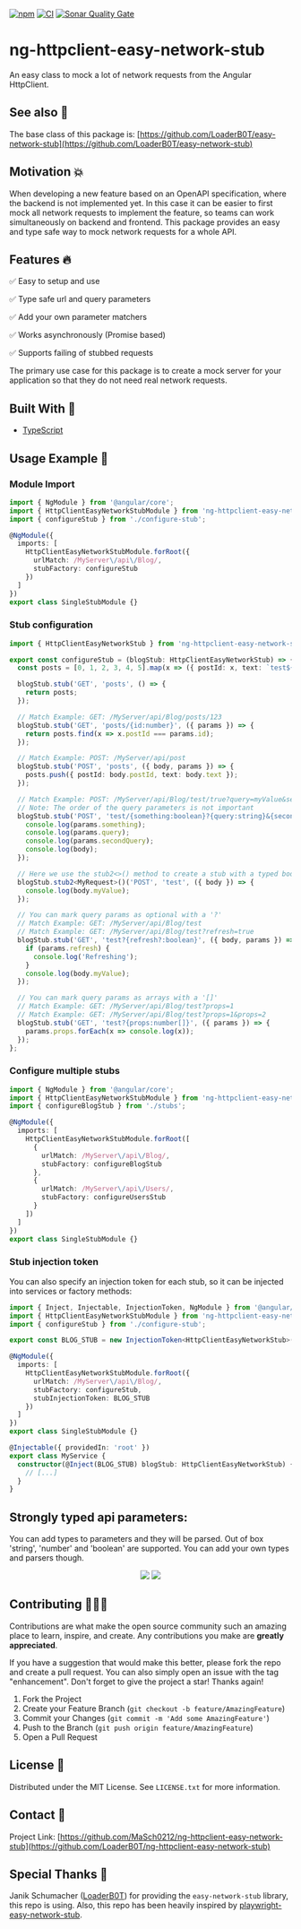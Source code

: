 [![npm](https://img.shields.io/npm/v/ng-httpclient-easy-network-stub?color=%2300d26a&style=for-the-badge)](https://www.npmjs.com/package/playwright-easy-network-stub)
[![CI](https://img.shields.io/github/actions/workflow/status/MaSch0212/ng-httpclient-easy-network-stub/build.yml?branch=main&style=for-the-badge)](https://github.com/LoaderB0T/playwright-easy-network-stub/actions/workflows/build.yml)
[![Sonar Quality Gate](https://img.shields.io/sonar/quality_gate/MaSch0212_ng-httpclient-easy-network-stub?server=https%3A%2F%2Fsonarcloud.io&style=for-the-badge)](https://sonarcloud.io/summary/new_code?id=MaSch0212_ng-httpclient-easy-network-stub)

<!--[![bundle size](https://img.shields.io/bundlephobia/minzip/ng-httpclient-easy-network-stub?color=%23FF006F&label=Bundle%20Size&style=for-the-badge)](https://bundlephobia.com/package/ng-httpclient-easy-network-stub)-->

# ng-httpclient-easy-network-stub

An easy class to mock a lot of network requests from the Angular HttpClient.

## See also 🔬

The base class of this package is:
[https://github.com/LoaderB0T/easy-network-stub](https://github.com/LoaderB0T/easy-network-stub)

## Motivation 💥

When developing a new feature based on an OpenAPI specification, where the backend is not implemented yet. In this case it can be easier to first mock all network requests to implement the feature, so teams can work simultaneously on backend and frontend. This package provides an easy and type safe way to mock network requests for a whole API.

## Features 🔥

✅ Easy to setup and use

✅ Type safe url and query parameters

✅ Add your own parameter matchers

✅ Works asynchronously (Promise based)

✅ Supports failing of stubbed requests

The primary use case for this package is to create a mock server for your application so that they do not need real network requests.

## Built With 🔧

- [TypeScript](https://www.typescriptlang.org/)

## Usage Example 🚀

### Module Import

```typescript
import { NgModule } from '@angular/core';
import { HttpClientEasyNetworkStubModule } from 'ng-httpclient-easy-network-stub';
import { configureStub } from './configure-stub';

@NgModule({
  imports: [
    HttpClientEasyNetworkStubModule.forRoot({
      urlMatch: /MyServer\/api\/Blog/,
      stubFactory: configureStub
    })
  ]
})
export class SingleStubModule {}
```

### Stub configuration

```typescript
import { HttpClientEasyNetworkStub } from 'ng-httpclient-easy-network-stub';

export const configureStub = (blogStub: HttpClientEasyNetworkStub) => {
  const posts = [0, 1, 2, 3, 4, 5].map(x => ({ postId: x, text: `test${x}` }));

  blogStub.stub('GET', 'posts', () => {
    return posts;
  });

  // Match Example: GET: /MyServer/api/Blog/posts/123
  blogStub.stub('GET', 'posts/{id:number}', ({ params }) => {
    return posts.find(x => x.postId === params.id);
  });

  // Match Example: POST: /MyServer/api/post
  blogStub.stub('POST', 'posts', ({ body, params }) => {
    posts.push({ postId: body.postId, text: body.text });
  });

  // Match Example: POST: /MyServer/api/Blog/test/true?query=myValue&secondQuery=myOtherValue
  // Note: The order of the query parameters is not important
  blogStub.stub('POST', 'test/{something:boolean}?{query:string}&{secondQuery:number}', ({ body, params }) => {
    console.log(params.something);
    console.log(params.query);
    console.log(params.secondQuery);
    console.log(body);
  });

  // Here we use the stub2<>() method to create a stub with a typed body
  blogStub.stub2<MyRequest>()('POST', 'test', ({ body }) => {
    console.log(body.myValue);
  });

  // You can mark query params as optional with a '?'
  // Match Example: GET: /MyServer/api/Blog/test
  // Match Example: GET: /MyServer/api/Blog/test?refresh=true
  blogStub.stub('GET', 'test?{refresh?:boolean}', ({ body, params }) => {
    if (params.refresh) {
      console.log('Refreshing');
    }
    console.log(body.myValue);
  });

  // You can mark query params as arrays with a '[]'
  // Match Example: GET: /MyServer/api/Blog/test?props=1
  // Match Example: GET: /MyServer/api/Blog/test?props=1&props=2
  blogStub.stub('GET', 'test?{props:number[]}', ({ params }) => {
    params.props.forEach(x => console.log(x));
  });
};
```

### Configure multiple stubs

```typescript
import { NgModule } from '@angular/core';
import { HttpClientEasyNetworkStubModule } from 'ng-httpclient-easy-network-stub';
import { configureBlogStub } from './stubs';

@NgModule({
  imports: [
    HttpClientEasyNetworkStubModule.forRoot([
      {
        urlMatch: /MyServer\/api\/Blog/,
        stubFactory: configureBlogStub
      },
      {
        urlMatch: /MyServer\/api\/Users/,
        stubFactory: configureUsersStub
      }
    ])
  ]
})
export class SingleStubModule {}
```

### Stub injection token

You can also specify an injection token for each stub, so it can be injected into services or factory methods:

```typescript
import { Inject, Injectable, InjectionToken, NgModule } from '@angular/core';
import { HttpClientEasyNetworkStubModule } from 'ng-httpclient-easy-network-stub';
import { configureStub } from './configure-stub';

export const BLOG_STUB = new InjectionToken<HttpClientEasyNetworkStub>('BLOG_STUB');

@NgModule({
  imports: [
    HttpClientEasyNetworkStubModule.forRoot({
      urlMatch: /MyServer\/api\/Blog/,
      stubFactory: configureStub,
      stubInjectionToken: BLOG_STUB
    })
  ]
})
export class SingleStubModule {}

@Injectable({ providedIn: 'root' })
export class MyService {
  constructor(@Inject(BLOG_STUB) blogStub: HttpClientEasyNetworkStub) {
    // [...]
  }
}
```

## Strongly typed api parameters:

You can add types to parameters and they will be parsed. Out of box 'string', 'number' and 'boolean' are supported. You can add your own types and parsers though.

<p align="center">
<img src="https://user-images.githubusercontent.com/37637338/162327029-994ce009-d1ab-45cc-ab86-d1e21a0d1a6e.png">
<img src="https://user-images.githubusercontent.com/37637338/162327040-a45381a1-652d-4838-91ae-7dc405bd9ff4.png">
</p>

## Contributing 🧑🏻‍💻

Contributions are what make the open source community such an amazing place to learn, inspire, and create. Any contributions you make are **greatly appreciated**.

If you have a suggestion that would make this better, please fork the repo and create a pull request. You can also simply open an issue with the tag "enhancement".
Don't forget to give the project a star! Thanks again!

1. Fork the Project
2. Create your Feature Branch (`git checkout -b feature/AmazingFeature`)
3. Commit your Changes (`git commit -m 'Add some AmazingFeature'`)
4. Push to the Branch (`git push origin feature/AmazingFeature`)
5. Open a Pull Request

## License 🔑

Distributed under the MIT License. See `LICENSE.txt` for more information.

## Contact 📧

Project Link: [https://github.com/MaSch0212/ng-httpclient-easy-network-stub](https://github.com/LoaderB0T/ng-httpclient-easy-network-stub)

## Special Thanks 🙌

Janik Schumacher ([LoaderB0T](https://github.com/LoaderB0T)) for providing the `easy-network-stub` library, this repo is using. Also, this repo has been heavily inspired by [playwright-easy-network-stub](https://github.com/LoaderB0T/playwright-easy-network-stub).
